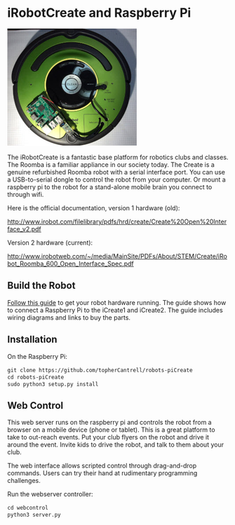 # iRobotCreate and Raspberry Pi

![](art/small.jpg)

The iRobotCreate is a fantastic base platform for robotics clubs and classes. The Roomba is a familiar appliance in our society today. The 
Create is a genuine refurbished Roomba robot with a serial interface port. You can use a USB-to-serial dongle to control the
robot from your computer. Or mount a raspberry pi to the robot for a stand-alone mobile brain you connect to through wifi.

Here is the official documentation, version 1 hardware (old):

http://www.irobot.com/filelibrary/pdfs/hrd/create/Create%20Open%20Interface_v2.pdf

Version 2 hardware (current):

http://www.irobotweb.com/~/media/MainSite/PDFs/About/STEM/Create/iRobot_Roomba_600_Open_Interface_Spec.pdf

## Build the Robot

[Follow this guide](HARDWARE.md) to get your robot hardware running. The guide shows how to connect a Raspberry Pi to the iCreate1 and iCreate2.
The guide includes wiring diagrams and links to buy the parts.

## Installation

On the Raspberry Pi:
```
git clone https://github.com/topherCantrell/robots-piCreate
cd robots-piCreate
sudo python3 setup.py install
```

## Web Control

This web server runs on the raspberry pi and controls the robot from a browser on a mobile device (phone or tablet). 
This is a great platform to take to out-reach events. Put your club flyers on the robot and drive it around the event. 
Invite kids to drive the robot, and talk to them about your club.

The web interface allows scripted control through drag-and-drop commands. Users can try their hand at rudimentary programming challenges.

Run the webserver controller:
```
cd webcontrol
python3 server.py
```

